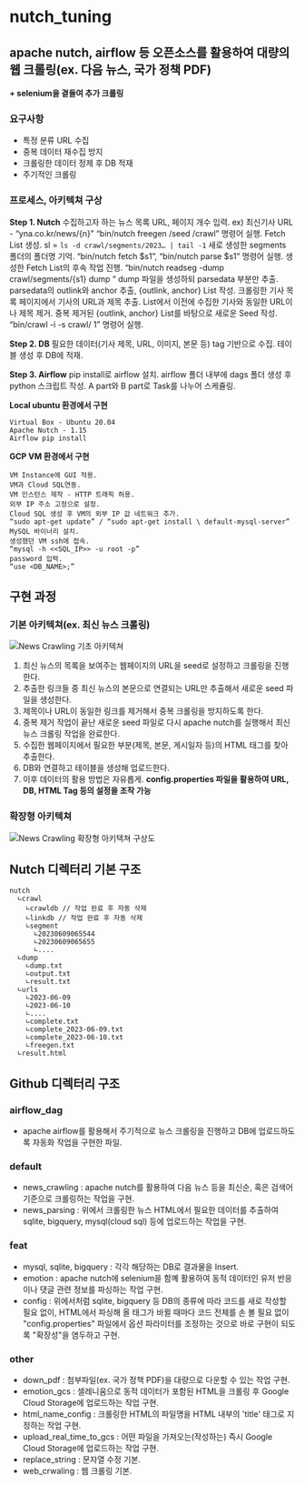 # nutch_tuning
## apache nutch, airflow 등 오픈소스를 활용하여 대량의 웹 크롤링(ex. 다음 뉴스, 국가 정책 PDF)
**+ selenium을 곁들여 추가 크롤링**

### 요구사항
- 특정 분류 URL 수집
- 중복 데이터 재수집 방지
- 크롤링한 데이터 정제 후 DB 적재
- 주기적인 크롤링

### 프로세스, 아키텍쳐 구상
**Step 1. Nutch**
수집하고자 하는 뉴스 목록 URL, 페이지 개수 입력.
ex) 최신기사 URL - “yna.co.kr/news/{n}”
“bin/nutch freegen /seed /crawl” 명령어 실행.
Fetch List 생성.
sl = `ls -d crawl/segments/2023… | tail -1`
새로 생성한 segments 폴더의 폴더명 기억.
“bin/nutch fetch $s1”, “bin/nutch parse $s1” 명령어 실행.
생성한 Fetch List의 후속 작업 진행.
“bin/nutch readseg -dump crawl/segments/{s1} dump <parsedata>“
dump 파일을 생성하되 parsedata 부분만 추출.
parsedata의 outlink와 anchor 추출, {outlink, anchor} List 작성.
크롤링한 기사 목록 페이지에서 기사의 URL과 제목 추출.
List에서 이전에 수집한 기사와 동일한 URL이나 제목 제거.
중복 제거된 {outlink, anchor} List를 바탕으로 새로운 Seed 작성.
“bin/crawl -i -s <seed file path> crawl/ 1” 명령어 실행.

**Step 2. DB**
필요한 데이터(기사 제목, URL, 이미지, 본문 등) tag 기반으로 수집.
테이블 생성 후 DB에 적재.

**Step 3. Airflow**
pip install로 airflow 설치.
airflow 폴더 내부에 dags 폴더 생성 후 python 스크립트 작성.
A part와 B part로 Task를 나누어 스케쥴링.

**Local ubuntu 환경에서 구현**
```
Virtual Box - Ubuntu 20.04
Apache Nutch - 1.15
Airflow pip install
```

**GCP VM 환경에서 구현**
```
VM Instance에 GUI 적용.
VM과 Cloud SQL연동.
VM 인스턴스 제작 - HTTP 트래픽 허용.
외부 IP 주소 고정으로 설정.
Cloud SQL 생성 후 VM의 외부 IP 값 네트워크 추가.
“sudo apt-get update” / “sudo apt-get install \ default-mysql-server”
MySQL 바이너리 설치.
생성했던 VM ssh에 접속.
“mysql -h <<SQL_IP>> -u root -p”
password 입력.
“use <DB_NAME>;”
```

## 구현 과정
### 기본 아키텍쳐(ex. 최신 뉴스 크롤링)
![News Crawling 기초 아키텍쳐](https://github.com/21latte1007/nutch_tuning/assets/136875503/e01bf442-2c5f-4259-8ad7-7410d1b16d1e)
1. 최신 뉴스의 목록을 보여주는 웹페이지의 URL을 seed로 설정하고 크롤링을 진행한다.
2. 추출한 링크들 중 최신 뉴스의 본문으로 연결되는 URL만 추출해서 새로운 seed 파일을 생성한다.
3. 제목이나 URL이 동일한 링크를 제거해서 중복 크롤링을 방지하도록 한다.
4. 중복 제거 작업이 끝난 새로운 seed 파일로 다시 apache nutch를 실행해서 최신 뉴스 크롤링 작업을 완료한다.
5. 수집한 웹페이지에서 필요한 부분(제목, 본문, 게시일자 등)의 HTML 태그를 찾아 추출한다.
6. DB와 연결하고 테이블을 생성해 업로드한다.
7. 이후 데이터의 활용 방법은 자유롭게.
**config.properties 파일을 활용하여 URL, DB, HTML Tag 등의 설정을 조작 가능**

### 확장형 아키텍쳐
![News Crawling 확장형 아키텍쳐 구상도](https://github.com/21latte1007/nutch_tuning/assets/136875503/6f5d4a6a-f78a-4d39-a13e-d2d33eb99f30)

## Nutch 디렉터리 기본 구조
```
nutch
  ∟crawl
    ∟crawldb // 작업 완료 후 자동 삭제
    ∟linkdb // 작업 완료 후 자동 삭제
    ∟segment
      ∟20230609065544
      ∟20230609065655
      ∟....
  ∟dump
    ∟dump.txt
    ∟output.txt
    ∟result.txt
  ∟urls
    ∟2023-06-09
    ∟2023-06-10
    ∟....
    ∟complete.txt
    ∟complete_2023-06-09.txt
    ∟complete_2023-06-10.txt
    ∟freegen.txt
  ∟result.html
```

## Github 디렉터리 구조
### airflow_dag
- apache airflow를 활용해서 주기적으로 뉴스 크롤링을 진행하고 DB에 업로드하도록 자동화 작업을 구현한 파일.

### default
- news_crawling : apache nutch를 활용하여 다음 뉴스 등을 최신순, 혹은 검색어 기준으로 크롤링하는 작업을 구현.
- news_parsing : 위에서 크롤링한 뉴스 HTML에서 필요한 데이터를 추출하여 sqlite, bigquery, mysql(cloud sql) 등에 업로드하는 작업을 구현.

### feat
- mysql, sqlite, bigquery : 각각 해당하는 DB로 결과물을 Insert.
- emotion : apache nutch에 selenium을 함꼐 활용하여 동적 데이터인 유저 반응이나 댓글 관련 정보를 파싱하는 작업 구현.
- config : 위에서처럼 sqlite, bigquery 등 DB의 종류에 따라 코드를 새로 작성할 필요 없이, HTML에서 파싱해 올 태그가 바뀔 때마다 코드 전체를 손 볼 필요 없이 "config.properties" 파일에서 옵션 파라미터를 조정하는 것으로 바로 구현이 되도록 "확장성"을 염두하고 구현.

### other
- down_pdf : 첨부파일(ex. 국가 정책 PDF)을 대량으로 다운할 수 있는 작업 구현.
- emotion_gcs : 셀레니움으로 동적 데이터가 포함된 HTML을 크롤링 후 Google Cloud Storage에 업로드하는 작업 구현.
- html_name_config : 크롤링한 HTML의 파일명을 HTML 내부의 'title' 태그로 지정하는 작업 구현.
- upload_real_time_to_gcs : 어떤 파일을 가져오는(작성하는) 즉시 Google Cloud Storage에 업로드하는 작업 구현.
- replace_string : 문자열 수정 기본.
- web_crwaling : 웹 크롤링 기본.
